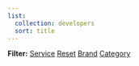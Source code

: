 ```yaml
---
list:
  collection: developers
  sort: title
---
```

<strong>Filter:</strong> <a class="btn" href="{% include url.html url='/services' %}">Service</a> <a class="btn" href="{% include url.html url='/games' %}">Reset</a> <a class="btn" href="{% include url.html url='/brands' %}">Brand</a> <a class="btn" href="{% include url.html url='/categories' %}">Category</a>